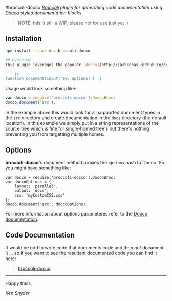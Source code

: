 #broccoli-docco
*[Broccoli](https://github.com/joliss/broccoli) plugin for generating code documentation using [Docco](https://github.com/joliss/broccoli) styled documentation blocks*

> NOTE: this is still a WIP, please not for use just yet :)

## Installation ##

````bash
npm install --save-dev broccoli-docco

## Overview
This plugin leverages the popular [docco](http://jashkenas.github.io/docco/) documentation generator. This plugin can be used in your `brocfile.js` to identify tree's which should be documented. The primary method that will be exposed on this class is the `document` function:

````js
function document(inputTree, options) {  }
````

Usage would look something like:

````js
var docco = require('broccoli-docco').DoccoBroc;
docco.document('src');
````
	
In the example above this would look for all supported document types in the `src` directory and create documentation in the `docs` directory (the default location). In this example we simply put in a string representations of the source tree which is fine for single-homed tree's but there's nothing preventing you from targetting multiple homes.


## Options
**broccoli-docco**'s document method proxies the `options` hash to Docco. So you might have something like:

	var docco = require('broccoli-docco').DoccoBroc;
	var doccoOptions = {
		layout: 'parallel',
		output: 'docs',
		css: 'myCustomCSS.css'
	};
	docco.document('src', doccoOptions);
	
For more information about options parameteres refer to the [Docco documentation](http://jashkenas.github.io/docco/). 

## Code Documentation
It would be odd to write code that documents code and then *not* document it ... so if you want to see the resultant documented code you can find it here:

> [broccoli-docco](docs/index.html)

----
Happy trails,

*Ken Snyder*
